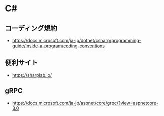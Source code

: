 # C#

## コーディング規約
- https://docs.microsoft.com/ja-jp/dotnet/csharp/programming-guide/inside-a-program/coding-conventions

## 便利サイト
- https://sharplab.io/

## gRPC
- https://docs.microsoft.com/ja-jp/aspnet/core/grpc/?view=aspnetcore-3.0
